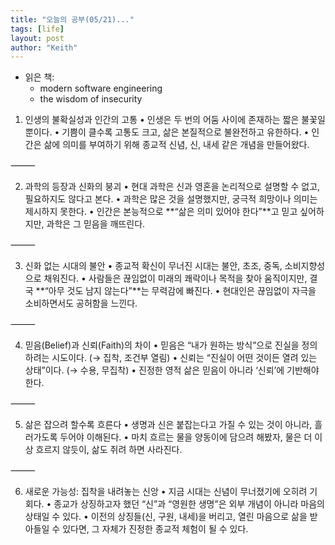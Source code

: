 ```yaml
---
title: "오늘의 공부(05/21)..."
tags: [life]
layout: post
author: "Keith"
---
```


- 읽은 책: 
  - modern software engineering
  - the wisdom of insecurity

1. 인생의 불확실성과 인간의 고통
	•	인생은 두 번의 어둠 사이에 존재하는 짧은 불꽃일 뿐이다.
	•	기쁨이 클수록 고통도 크고, 삶은 본질적으로 불완전하고 유한하다.
	•	인간은 삶에 의미를 부여하기 위해 종교적 신념, 신, 내세 같은 개념을 만들어왔다.

⸻

2. 과학의 등장과 신화의 붕괴
	•	현대 과학은 신과 영혼을 논리적으로 설명할 수 없고, 필요하지도 않다고 본다.
	•	과학은 많은 것을 설명했지만, 궁극적 희망이나 의미는 제시하지 못한다.
	•	인간은 본능적으로 **“삶은 의미 있어야 한다”**고 믿고 싶어하지만, 과학은 그 믿음을 깨뜨린다.

⸻

3. 신화 없는 시대의 불안
	•	종교적 확신이 무너진 시대는 불안, 초조, 중독, 소비지향성으로 채워진다.
	•	사람들은 끊임없이 미래의 쾌락이나 목적을 찾아 움직이지만, 결국 **“아무 것도 남지 않는다”**는 무력감에 빠진다.
	•	현대인은 끊임없이 자극을 소비하면서도 공허함을 느낀다.

⸻

4. 믿음(Belief)과 신뢰(Faith)의 차이
	•	믿음은 “내가 원하는 방식”으로 진실을 정의하려는 시도이다. (→ 집착, 조건부 열림)
	•	신뢰는 “진실이 어떤 것이든 열려 있는 상태”이다. (→ 수용, 무집착)
	•	진정한 영적 삶은 믿음이 아니라 ‘신뢰’에 기반해야 한다.

⸻

5. 삶은 잡으려 할수록 흐른다
	•	생명과 신은 붙잡는다고 가질 수 있는 것이 아니라, 흘러가도록 두어야 이해된다.
	•	마치 흐르는 물을 양동이에 담으려 해봤자, 물은 더 이상 흐르지 않듯이, 삶도 쥐려 하면 사라진다.

⸻

6. 새로운 가능성: 집착을 내려놓는 신앙
	•	지금 시대는 신념이 무너졌기에 오히려 기회다.
	•	종교가 상징하고자 했던 “신”과 “영원한 생명”은 외부 개념이 아니라 마음의 상태일 수 있다.
	•	이전의 상징들(신, 구원, 내세)을 버리고, 열린 마음으로 삶을 받아들일 수 있다면,
그 자체가 진정한 종교적 체험이 될 수 있다.